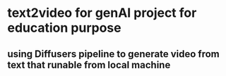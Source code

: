 # text2video for genAI  project for education purpose

## using Diffusers pipeline to generate video from text that runable from local machine
